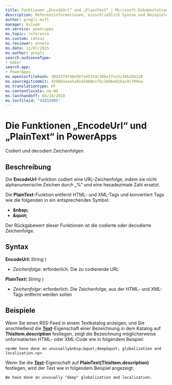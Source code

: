 ```yaml
---
title: Funktionen „EncodeUrl“ und „PlainText“ | Microsoft-Dokumentation
description: Referenzinformationen, einschließlich Syntax und Beispielen, für die Funktionen „EncodeUrl“ und „PlainText“ in PowerApps
author: gregli-msft
manager: kvivek
ms.service: powerapps
ms.topic: reference
ms.custom: canvas
ms.reviewer: anneta
ms.date: 11/07/2015
ms.author: gregli
search.audienceType:
- maker
search.app:
- PowerApps
ms.openlocfilehash: 30d3378f46e587e45314c30be1fce3c36b2bb120
ms.sourcegitcommit: 429b83aaa5a91d5868e1fbc169bed1bac0c709ea
ms.translationtype: HT
ms.contentlocale: nb-NO
ms.lasthandoff: 08/24/2018
ms.locfileid: "42832995"
---
```

# <a name="encodeurl-and-plaintext-functions-in-powerapps"></a>Die Funktionen „EncodeUrl“ und „PlainText“ in PowerApps
Codiert und decodiert Zeichenfolgen

## <a name="description"></a>Beschreibung
Die **EncodeUrl**-Funktion codiert eine URL-Zeichenfolge, indem sie nicht alphanumerische Zeichen durch „%“ und eine hexadezimale Zahl ersetzt.  

Die **PlainText**-Funktion entfernt HTML- und XML-Tags und konvertiert Tags wie die folgenden in ein entsprechendes Symbol:

* **&amp;nbsp;**
* **&amp;quot;**

Der Rückgabewert dieser Funktionen ist die codierte oder decodierte Zeichenfolge.   

## <a name="syntax"></a>Syntax
**EncodeUrl**( *String* )

* *Zeichenfolge*: erforderlich.  Die zu codierende URL

**PlainText**( *String* )

* *Zeichenfolge*: erforderlich. Die Zeichenfolge, aus der HTML- und XML-Tags entfernt werden sollen

## <a name="examples"></a>Beispiele
Wenn Sie einen RSS-Feed in einem Textkatalog anzeigen, und Sie anschließend die **[Text](../controls/properties-core.md)**-Eigenschaft einer Bezeichnung in dem Katalog auf **ThisItem.description** festlegen, zeigt die Bezeichnung möglicherweise unformatierten HTML- oder XML-Code wie in folgendem Beispiel:

    <p>We have done an unusually&nbsp;&quot;deep&quot; globalization and localization.<p>

Wenn Sie die **[Text](../controls/properties-core.md)**-Eigenschaft auf **PlainText(ThisItem.description)** festlegen, wird der Text wie in folgendem Beispiel angezeigt:

    We have done an unusually "deep" globalization and localization.
